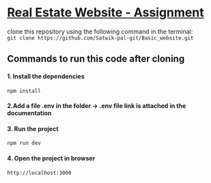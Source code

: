 # <a href="https://basic-website-gilt.vercel.app/" target="_blank">Real Estate Website - Assignment</a>

clone this repository using the following command in the terminal: </br>
`git clone https://github.com/Satwik-pal-git/Basic_website.git`

## Commands to run this code after cloning

#### 1. Install the dependencies

`npm install`

#### 2.Add a file .env in the folder -> .env file link is attached in the documentation

#### 3. Run the project

`npm run dev`

#### 4. Open the project in browser

`http://localhost:3000`

